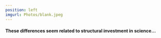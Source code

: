 ```yaml
---
position: left
imgurl: Photos/blank.jpeg
---
```

  
#### These differences seem related to structural investment in science... 